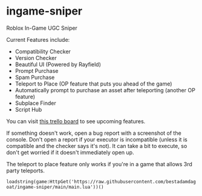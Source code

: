 # ingame-sniper
Roblox In-Game UGC Sniper

Current Features include:
- Compatibility Checker
- Version Checker
- Beautiful UI (Powered by Rayfield)
- Prompt Purchase
- Spam Purchase
- Teleport to Place (OP feature that puts you ahead of the game)
- Automatically prompt to purchase an asset after teleporting (another OP feature)
- Subplace Finder
- Script Hub

You can visit [this trello board](https://trello.com/b/AkToehxV/dev-board) to see upcoming features.

If something doesn't work, open a bug report with a screenshot of the console. Don't open a report if your executor is incompatible (unless it is compatible and the checker says it's not). It can take a bit to execute, so don't get worried if it doesn't immediately open up.

The teleport to place feature only works if you're in a game that allows 3rd party teleports.

`loadstring(game:HttpGet('https://raw.githubusercontent.com/bestadamdagoat/ingame-sniper/main/main.lua'))()`
